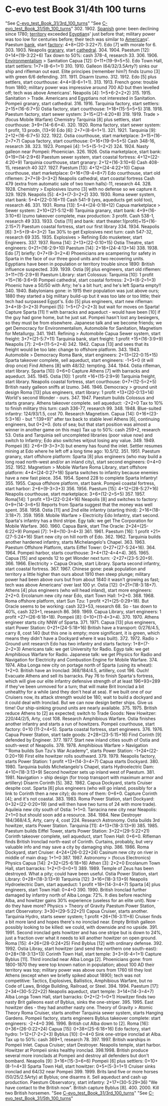 # C-evo test Book 31/4th 100 turns

"See [C-evo_test_Book_31/3rd_100_turns](C-evo_test_Book_31/3rd_100_turns)"
"See [C-evo_test_Book_31/5th_100_turns](C-evo_test_Book_31/5th_100_turns)"
302. 1902.
[Spanish](Spanish) gone: been declining since 1780; [territory](territory) exceeded [Egyptian](Egyptian)s' just before that; military power was too low for centuries before; their tech was similar to [American](American)s'.
Paestum [bank](bank), start [factory](factory): 4+8+(20-3:22+7).
Edo [7] with morale for 6.
303. 1903.
Neapolis [granary](granary), start [cathedral](cathedral).
304. 1904.
Paestum [12]: 0+14+(19-3:22+6)
Tax down to 50%: cash 378-4, research 33.
306. 1906.
[Environmentalism](Environmentalism) &gt; Sanitation
Capua [12]: 0+11+(19-9=5+5).
Edo Town Hall, start settlers: 1+7+(8-6=1+1)
310. 1910.
Galleon (64/32/3.5Arty?) sinks our ship and rifleman out east.
Elite principes (remember him?) finds Izumo [3] with green 6/6 defending.
311. 1911.
Disarm Izumo. 
312. 1912.
Edo [5] plus settlers, start courthouse: 4+4+(8-6=1+1).
313. 1913.
French gone: trouble from 1860; military power was impressive around 700 AD but then levelled off; tech was above Americans'.
Neapolis [4]: 1+5+6-2=2+2)
315. 1915.
Sanitation &gt; Trade. Americans and Egyptians not interested in Sanitation.
Pompeii granary, start cathedral.
316. 1916.
Tarquinia factory, start settlers: 2+15+(16-6:7+5)
Ostia factory, start courthouse: 1+18+(15-5=5+5)
318. 1918.
Paestum factory, start sewer system: 3+15+(21-4:20+8)
319. 1919.
Trade &gt; (focus Mobile Warfare) Chemistry
Tarquinia [8] plus settlers, start courthouse: 3+9+(14-6:6+4).
320. 1920.
Roma factory, start sewer system: 1 profit, 13 prodn, (13+9)
Edo [6]: 2+7+(8-6=1+1).
321. 1921.
Tarquinia [9]: 2+12+(16-6:7+5)
322. 1922.
Ostia courthouse, start marketplace: 3+15+(16-2=7+7)
Capua factory, start courthouse: 0+16+(19-9=5+5)
Cash 348-16, research 38.
323. 1923.
Pompeii [4]: 1+5+(5-1=2+2)
324. 1924.
Nasty galleon near Pompeii: Phoenician.
326. 1926.
Ostia marketplace, start bank: 0+19+(14-2:9+6)
Paestum sewer system, start coastal fortress: 4+12+(22-4:20+9)
Tarquinia courthouse, start granary: 2+12+(16-3:10+6)
Cash 408-15, research 40
327. 1927.
Paestum [13]: 4+12+(24-4:22+10)
Capua courthouse, start marketplace: 0+16+(19-4=8+7)
Edo courthouse, start old riflemen: 2+7+(8-3=3+2)
Neapolis cathedral, start coastal fortress
Cash 479 (extra from automatic sale of two town halls)-11, research 44.
328. 1928.
Chemistry &gt; Explosives
Izumo [3] with no defense so we capture it.
329. 1929.
Neapolis [5]: 4+3+(7-3=2+2)
330. 1930.
Roma sewer system, start bank: 5+4+(22-0:16+11)
Cash 541-9 (yes, aqueducts get sold too), research 46.
331. 1931.
Roma [13]: 5+4+(24-0:18+12)
Capua marketplace &gt; Sewer system: 2+10+(21-5:12+8)
Tarquinia granary, start bank: 4+9+(16-3:10+6)
Izumo takeover complete, max production: 3 profit.
Cash 538-1, research 49
333. 1933.
Ostia [11] and bank: start theater:1(profit)+15+(16-2:15+7)
Paestum coastal fortress, start our first library
334. 1934.
Neapolis [6]: 3+5+(9-4=3+2)
Tax 30% to get Explosives next turn: cash 547-32, research 69
335. 1935.
Explosives &gt; Refining
Edo musketeer, start Engineers.
337. 1937.
Roma [14]: 2+13+(22-0:10+15)
Ostia Theatre, start engineers: 0+21+(16-2:9+10)
Paestum [14]: 2+18+(24-4:13+14)
338. 1938.
Edo [7] briefly: 0+7+(9-3=2+4)
Phoenicians are scampering for safety in Sparta in the face of our three good units and two recovering units.
Egyptians have been in population or territory trouble since 1890: British influence suspected.
339. 1939.
Ostia [9] plus engineers, start old riflemen: 3+11+(15-2:9+9)
Paestum Library: start Colossus: 
Tarquinia [10]: 1 profit +15+(16-3:6+9)
Pompeii cathedral, start coastal fortress: 2+3+(6-2=1+3)
Phoenic have a 50/50 with Arty; he's a bit hurt; and he's left Sparta empty!!
340. 1940.
Babylonians gone: in 1915 their population was just above ours; 1880 they started a big military build-up but it was too late or too little; their tech had surpassed Egypt's.
Edo [5] plus engineers, start new rifleman: 3+4+(8-3=2+3)
Pompeii [5]: 1+5+(7-2=2+3) but wait for moves on Sparta!
Capture Sparta [11] !! with barracks and aqueduct - would have been [10] if the guy had gone home, but he just sat. Pompeii hasn't lost any besiegers, so they must be from elsewhere.
Japanese talk and we become friends; we get Democracy for Environmentalism, Automobile for Sanitation, Magnetism for Metallurgy.
341. 1941.
Refining &gt; Automobile
Capua Sewer system, start freight: 3+7+(21-5:7+11)
Tarquinia bank, start freight: 1 profit +15+(16-3:9+9)
Neapolis [7]: 2+6+(11-5=2+4)
342. 1942.
Capua [13] and sees that its freight would be too late: change to offshore platform.
343. 1943.
Automobile &gt; Democracy
Roma Bank, start engineers: 2+13+(22-0:15+15)
Sparta takeover complete, sell aqueduct, start engineers: -1+5+0 (it will drop once)
Find Athens [8] with 48/32: tempting.
344. 1944.
Ostia rifleman, start library.
Sparta [10]: 0+6+0
Capture Athens [7] with barracks and aqueduct.
345. 1945.
Ostia [10]: 1 profit +16+(15-2:9+9)
Tarquinia freight, start library.
Neapolis coastal fortress, start courthouse: 0+7+(12-5=2+5)
British nasty galleon sniffs at Izumo.
346. 1946.
Democracy &gt; ground unit design
Roma [13] plus engineers, start library: 1 profit +13+(20-0:13+14)
World's second Wonder - ours.
347. 1947.
Paestum builds Colossus and starts granary.
Athens takeover complete. sell aqueduct: -2+2+0
Tax to 10% to finish military this turn: cash 336-77, research 99.
348. 1948.
Blue-suited infantry: 124/93/1.5, cost 70. Research Magnetism.
Capua [14]: 0+16+(23-5:3+16) - but ":139+9)" after tax back to stable level
Athens [6], continuing engineers, but 0+2+0. (lots of sea; but that start position was almost a winner in another game on this map)
Tax up to 50%: cash 259+2, research 53.
Ostia and Tarquinia sell uncompleted libraries (poor value now) and switch to Infantry; Edo also switches witjout losing any value.
349. 1949.
Pompeii [6]: 2+6+(9-3=3+3) but enemy has found the inlet.
Settler resumes mining at Edo where he left off a long time ago: 10.5/12.
351. 1951.
Paestum granary, start offshore platform: 
Sparta [8] plus engineers (who may build a long road north-west and/or an inland city), start second engineers: 0+4+0
352. 1952.
Magnetism &gt; Mobile Warfare
Roma Library, start offshore platform: 4+4+(24-0:27+18)
Sparta switches to infantry because enemies have a new fast piece.
354. 1954.
Spend 228 to complete Sparta Infantry!
355. 1955.
Capua offshore platform, start bank.
Pompeii coastal fortress, start harbor: 2+6+(9-3=3+3)
356. 1956.
Paestum [15]: 4+12+(28-5:27+16)
Neapolis courthouse, start marketplace: 3+6+(12-2=5+5)
357. 1957.
Roma[14]: 1 profit +13+(22-0:24+16)
Neapolis [8] and switches to factory: 0+9+(14-3=6+5)
Reports from Sparta suggest that the money was well spent.
358. 1958.
Ostia [11] and 2nd elite infantry (starting third): 2+16+(18-3:18+7).
359. 1959.
Mobile Warfare &gt; Electricity
Edo Infantry, start second.
Sparta's infantry has a third stripe.
Egy talk: we get The Corporation for Mobile Warfare.
360. 1960.
Capua Bank, start The Oracle: 2+24+(25-6:22+9)
Pompeii [7]: 1+8+(10-3=4+3)
361. 1961.
Paestum [16]: 1 profit +21+(27-5:24+16)
Start new city on hill north of Edo.
362. 1962.
Tarquinia builds another hardened infantry, starts Michelangelo's Chapel.
363. 1963.
Paestum Offshore Platform, starts Eiffel Tower: 0+27+(27-5:24+16).
364. 1964.
Pompeii harbor, starts courthouse: 3+4+(12-4=4+4).
365. 1965.
Capua [15] and spends 12 to get Wonder next turn: -2+27+(23-5:20+9).
366. 1966.
Electricity &gt; 
Capua Oracle, start Library.
Sparta second infantry, start coastal fortress.
367. 1967.
Chinese gone: peak population and territory a little higher than ours about 1910 then steep plunge; military power had been above ours but from about 1840 it wasn't growing as fast; tech was above Americans' over last 100 yr.
Ostia [12]: 0+21+(18-3:18+7).
Athens [4] plus engineers (who will head inland), start more engineers: 2+2+0.
Ercolanum new city near Edo, start Town Hall: 1+2+0.
368. 1968.
Roma offshore platform, start Sun Tzu: 1 profit +21+(25-0:29+18).
But Oracle seems to be working: cash 323+53, research 68. So - tax down to 40%, cash 323+1, research 86.
369. 1969.
Capua Library, start engineers: 1 profit +27+(26-6:18+18).
Pompeii [8]: 0+10+(11-4=3+4).
370. 1970.
Athens engineer starts city NNW of Sparta.
371. 1971.
Capua [13] plus engineers, start Power Station: 0+21+(24-5:18+16)
British have a transport: 0/276/4.5, carry 8, cost 140 (but this one is empty; more significant, it is green, which means they didn't have a Dockyard where it was built).
372. 1972.
Radio &gt; Ground unit research
Edo has two infantry and starts factory: 1+8+(7-2=2+3)
Americans talk: we get University for Radio. Egyp talk: we get Amphibious Warfare for Radio. Japanese talk: we get Physics for Radio and Navigation for Electricity and Combustion Engine for Mobile Warfare. 
374. 1974.
Alba Longa new city on portage north of Sparta (using its wheat): 1+2+0.
British have an Ironclad: 368/184/4.5, artillery, cost 196. Ouch!
Evacuate Athens and sell its barracks. Pay 76 to finish Sparta's fortress, which will give our elite infantry defensive strength of at least 196+93=289 if they've been unmoved for a turn; that will make Brit Ironclad a bit unhealthy for a while (and they don't heal at sea). If we built one of our Cruisers now, its attack strength would be 180; wait to build a dockyard and it could deal with Ironclad. But we can now design better ships. Give us time! Our ship-sinking ground units are nearly available.
375. 1975.
British reduce Athens to [2] as expected; switch to Trade Goods: 
New Howitzer: 220/44/2/5, Arty, cost 108. Research Amphibious Warfare.
Ostia finishes another infantry and starts a run of howitzers.
Pompeii courthouse, start factory: 0+10 (11-2=4+5).
Sparta coastal fortress, start engineers.
376. 1976.
Capua Power Station, start tade goods: 2+28+(23-5:15+16)
Find Corinth [9] defended by Engineer.
377. 1977.
Start new inland cities south of Ostia and south-west of Neapolis.
378. 1978.
Amphibious Warfare &gt; Navigation
"'Roma builds Sun Tzu's War Academy", starts Power Station: -1+24+(22-0:20+19)
First elite howitzer rolls southward.
379. 1979.
Neapolis factory, starts Power Station: 1 profit +13+(14-3=4+7)
Capua starts Dockyard.
380. 1980.
Tarquinia builds Michelangelo's Chapel, starts Hydroelectric Dam: 4+10+(18-3:13+9)
Second howitzer sets up inland west of Paestum.
381. 1981.
Navigation &gt; ship design (for troop transport with maximum armor and artillery)
Disarm Corinth [5].
382. 1982.
Capua Dockyard, starts Cruiser despite cost.
Sparta [6] plus engineers (who will go inland, possibly for a link to Corinth then a new city); do more of them: 0+6+0.
Capture Corinth [4]; and it's not coastal.
383. 1983.
Roma Power Station, start Dockyard: 0+32+(22-0:20+19) (and will then have two turns of 24 with more trade).
Aquileia new city south of Ostia: 1+1+0.
Tarracina new city near Neapolis: 2+1+0 but should soon add a resource.
384. 1984.
New Destroyer 184/368/4.5, Arty, carry 4, cost 224. Research Astronomy.
Ostia builds 3rd howitzer, starts Power Station.
Tarquinia [11]: 4+13+(18-3:13+9)
385. 1985.
Paestum builds Eiffel Tower, starts Power Station: 3+22+(29-5:22+21)
Corinth takeover complete, sell aqueduct, start Town Hall: 0+6+0.
Rifleman finds British Ironclad north-east of Corinth. Curtains, probably, but very valuable info and may save a city by damaging ship.
386. 1986.
Roma Dockyard, start Cruiser: 4+24+(26-0:22+24)
Casinum new city on river in middle of main drag: 1+1+0
387. 1987.
Astronomy &gt; (focus Electronics) Physics
Capua [14]: 2+32+(25-6:18+16)
Athen [3]: 2+2+0
Ercolanum Town Hall, start barracks: 1+2+(1-0=0+1)
389. 1989.
Temple of Zeus has been destroyed. What a pity; could have been useful.
Ostia Power Station, start Library: 0+28+(18-3:13+9)
Tarquinia [12]: 3+16+(18-3:13+9)
Neapolis Hydroelectric Dam, start aqueduct: 1 profit +18+(14-3=4+7)
Sparta [4] plus engineers, start Town Hall: 0+4+0
390. 1990.
British Ironclad further damaged by infantry north of Alba Longa: 72%. It dies before reaching Alba, and howitzer gains 30% experience (useless for an elite unit). Now - do they have more?
Physics &gt; Theory of Gravity
Paestum Power Station, start Observatory: 3+30+(29-5:22+21)
Capua Cruiser, starts another.
Tarquinia Hydro, starts sewer system; 1 profit +26+(16-3:11+8)
Cruiser finds a bit more land and hopes there's no ironclad near.
Empty British galleon possibly looking to be killed: we could, with downside and no upside.
391. 1991.
Second ironclad gets howitzer and has one stripe but is down to 24%, just a fraction over what it needs to kill another howitzer on open ground. 
Roma [15]: 4+26+(28-0:24+25)
Find Byblus [12] with ordinary defense. 
392. 1992.
Ostia Libray, start howitzer (and send the northern one south-east): 0+28+(18-3:13+13)
Corinth Town Hall, start temple: 3+3+(6-4=1+1)
Capture Byblus [11].
Third ironclad near Alba Longa [2].
Phoenicians gone: from 1800-1870 they were top known nation in population; about 100 AD their territory was top; military power was above ours from 1760 till they lost Athens (except when we briefly spiked about 1890); tech was not competitive: Tactics, Explosives, Ballistics, Amphibious Warfare, but no Code of Laws, Bridge Building, Railroad, or Steel.
394. 1994.
Paestum [17]: 2+34+(30-5:22+22)
Neapolis aqueduct, start temple: 3+14+(14-3=4+7)
Alba Longa Town Hall, start barracks: 0+2+(2-1=0+1)
Howitzer finds two nasty Brit galleons east of Byblus, sinks the one-striper.
395. 1995.
East howitzer dies - they had another nasty one.
Theory of Gravity &gt; Atomic Theory
Roma Cruiser, starts another
Tarquinia sewer system, starts Hanging Gardens.
Pompeii factory, starts engineers
Byblus takeover complete: start engineers: -2+4+0
396. 1996.
British cut Alba down to [2].
Roma [16]: 0+36+(26-0:22+24)
Capua [15]: 0+38+(25-6:18+16)
Edo factory, start hydro: 1+12+(7-2=2+3)
Byblus [10]: 0+4+0
Sink one-stripe ironclad at Alba.
Tax up to 50%: cash 369+1, research 78.
397. 1997.
British warships in Pompeii Inlet.
Capua Cruiser; start Destroyer.
Neapolis temple, start harbor.
Howitzer at Pompeii sinks healthy ironclad.
398.1998.
British produce several more ironclads at Pompeii and destroy all defenders but don't bombard.
Neapolis [9]: 3+16+(15-3=6+6)
Pompeii [6] plus settlers: 0+10+(8-1=4+3)
Sparta Town Hall, start howitzer: 0+5+(5-3=1+1)
Cruiser sinks ironclad and 64/32 near Pompeii
399. 1999.
Brits land five or more horses (50/25/2.5Arty) at Byblus; one disarms it. Sell aqueduct and cash up production.
Paestum Observatory, start infantry: 2+17+(30-5:29+36)
"We have contact to the British now".
British capture Byblus [8].
400. 2000.
Kill two British horsemen.
"See [C-evo_test_Book_31/3rd_100_turns](C-evo_test_Book_31/3rd_100_turns)"
"See [C-evo_test_Book_31/5th_100_turns](C-evo_test_Book_31/5th_100_turns)"